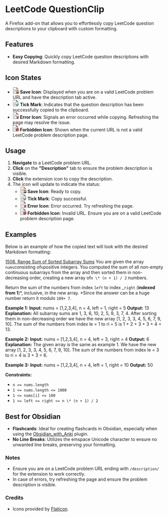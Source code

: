 # LeetCode QuestionClip

A Firefox add-on that allows you to effortlessly copy LeetCode question descriptions to your clipboard with custom formatting.

## Features

- **Easy Copying**: Quickly copy LeetCode question descriptions with desired Markdown formatting.

## Icon States

- **<img src="./icons/copy.png" alt="Save Icon" width="20"/> Save Icon**: Displayed when you are on a valid LeetCode problem URL and have the description tab active.
- **<img src="./icons/success.png" alt="Success Icon" width="20"/> Tick Mark**: Indicates that the question description has been successfully copied to the clipboard.
- **<img src="./icons/error.png" alt="Error Icon" width="20"/> Error Icon**: Signals an error occurred while copying. Refreshing the page may resolve the issue.
- **<img src="./icons/forbidden.png" alt="Forbidden Icon" width="20"/> Forbidden Icon**: Shown when the current URL is not a valid LeetCode problem description page.

## Usage

1. **Navigate** to a LeetCode problem URL.
2. **Click** on the **"Description"** tab to ensure the problem description is visible.
3. **Click** the extension icon to copy the description.
4. The icon will update to indicate the status:
   - **<img src="./icons/copy.png" alt="Save Icon" width="20"/> Save Icon**: Ready to copy.
   - **<img src="./icons/success.png" alt="Success Icon" width="20"/> Tick Mark**: Copy successful.
   - **<img src="./icons/error.png" alt="Error Icon" width="20"/> Error Icon**: Error occurred. Try refreshing the page.
   - **<img src="./icons/forbidden.png" alt="Forbidden Icon" width="20"/> Forbidden Icon**: Invalid URL. Ensure you are on a valid LeetCode problem description page.

## Examples

Below is an example of how the copied text will look with the desired Markdown formatting:

[1508. Range Sum of Sorted Subarray Sums](https://leetcode.com/problems/range-sum-of-sorted-subarray-sums/) You are given the array `nums`consisting of`n`positive integers. You computed the sum of all non-empty continuous subarrays from the array and then sorted them in non-decreasing order, creating a new array of`n \* (n + 1) / 2` numbers.

Return the sum of the numbers from index _`left`_ to index \_`right` (**indexed from 1**)*, inclusive, in the new array. *Since the answer can be a huge number return it modulo `109+ 7`.

**Example 1:**
**Input:** nums = [1,2,3,4], n = 4, left = 1, right = 5
**Output:** 13
**Explanation:** All subarray sums are 1, 3, 6, 10, 2, 5, 9, 3, 7, 4. After sorting them in non-decreasing order we have the new array [1, 2, 3, 3, 4, 5, 6, 7, 9, 10]. The sum of the numbers from index le = 1 to ri = 5 is 1 + 2 + 3 + 3 + 4 = 13.

**Example 2:**
**Input:** nums = [1,2,3,4], n = 4, left = 3, right = 4
**Output:** 6
**Explanation:** The given array is the same as example 1. We have the new array [1, 2, 3, 3, 4, 5, 6, 7, 9, 10]. The sum of the numbers from index le = 3 to ri = 4 is 3 + 3 = 6.

**Example 3:**
**Input:** nums = [1,2,3,4], n = 4, left = 1, right = 10
**Output:** 50

**Constraints:**

- `n == nums.length`
- `1 <= nums.length <= 1000`
- `1 <= nums[i] <= 100`
- `1 <= left <= right <= n \* (n + 1) / 2`

## Best for Obsidian

- **Flashcards**: Ideal for creating flashcards in Obsidian, especially when using the [Obsidian_with_Anki](https://github.com/Pseudonium/Obsidian_to_Anki) plugin.
- **No Line Breaks**: Utilizes the emspace Unicode character to ensure no unwanted line breaks, preserving your formatting.

### Notes

- Ensure you are on a LeetCode problem URL ending with `/description/` for the extension to work correctly.
- In case of errors, try refreshing the page and ensure the problem description is visible.

### Credits

- Icons provided by [Flaticon](https://www.flaticon.com/packs/file-and-document-125).
